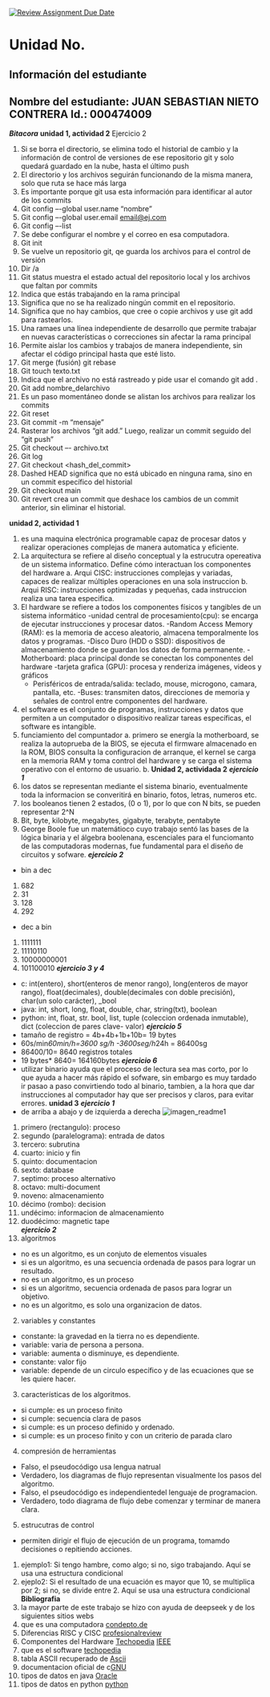 [![Review Assignment Due Date](https://classroom.github.com/assets/deadline-readme-button-22041afd0340ce965d47ae6ef1cefeee28c7c493a6346c4f15d667ab976d596c.svg)](https://classroom.github.com/a/keXHnCl3)
# Unidad No. 
## Información del estudiante  
Nombre del estudiante: JUAN SEBASTIAN NIETO CONTRERA
Id.: 000474009
---
***Bitacora***
**unidad 1, actividad 2**
Ejercicio 2 
1.	Si se borra el directorio, se elimina todo el historial de cambio y la información de control de versiones de ese repositorio git y solo quedará guardado en la nube, hasta el último push
2.	El directorio y los archivos seguirán funcionando de la misma manera, solo que ruta se hace más larga 
3.	Es importante porque git usa esta información para identificar al autor de los commits
4.	Git config –-global user.name “nombre”
5.	Git config –-global user.email email@ej.com
6.	Git config –-list  
7.	Se debe configurar el nombre y el correo en esa computadora.
8.	Git init 
9.	Se vuelve un repositorio git, qe guarda los archivos para el control de versión
10.	Dir /a 
11.	Git status muestra el estado actual del repositorio local y los archivos que faltan por commits  
12.	Indica que estás trabajando en la rama principal
13.	Significa que no se ha realizado ningún commit en el repositorio.
14.	Significa que no hay cambios, que cree o copie archivos y use git add para rastearlos.
15.	Una ramaes una línea independiente de desarrollo que permite trabajar en nuevas características o correcciones sin afectar la rama principal 
16.	Permite aislar los cambios y trabajos de manera independiente, sin afectar el código principal hasta que esté listo.
17.	Git merge (fusión) git rebase 
18.	Git touch texto.txt
19.	Indica que el archivo no está rastreado y pide usar el comando git add .
20.	Git add nombre_delarchivo
21.	Es un paso momentáneo donde se alistan los archivos para realizar los commits
22.	Git reset
23.	Git commit -m “mensaje” 
24.	 Rasterar los archivos “git add.” Luego, realizar un commit seguido del “git push”
25.	 Git checkout –- archivo.txt 
26.	Git log 
27.	Git checkout <hash_del_commit>
28.	Dashed HEAD significa que no está ubicado en ninguna rama, sino en un commit específico del historial
29.	Git checkout main 
30.	Git revert crea un commit que deshace los cambios de un commit anterior, sin eliminar el historial.

**unidad 2, actividad 1**
1. es una maquina electrónica programable capaz de procesar datos y 
realizar operaciones complejas de manera automatica y eficiente.
2. La arquitectura se refiere al diseño conceptual y la estrucutra opereativa de un sistema informatico. Define cómo interactuan los componentes del hardware
    a. Arqui CISC: instrucciones complejas y variadas, capaces de realizar múltiples operaciones en una sola instruccion 
    b. Arqui RISC: instrucciones optimizadas y pequeñas, cada instruccion realiza una tarea especifica.
3. El hardware se refiere a todos los componentes físicos y tangibles de un sistema informático
    -unidad central de procesamiento(cpu): se encarga de ejecutar instrucciones y procesar datos.
    -Random Access Memory (RAM): es la memoria de acceso aleatorio, almacena temporalmente los datos y programas. 
    -Disco Duro (HDD o SSD): dispositivos de almacenamiento donde se guardan los datos de forma permanente.
    -Motherboard: placa principal donde se conectan los componentes del hardware
    -tarjeta grafica (GPU): procesa y renderiza imágenes, videos y gráficos
    - Perisféricos de entrada/salida: teclado, mouse, microgono, camara, pantalla, etc.
    -Buses: transmiten datos, direcciones de memoria y señales de control entre componentes del hardware.
4. el software es el conjunto de programas, instrucciones y datos que permiten a un computador o dispositivo realizar tareas específicas, el software es intangible.
5. funciamiento del compuntador 
    a. primero se energía la motherboard, se realiza la autoprueba de la BIOS, se ejecuta el firmware almacenado en la ROM, BIOS consulta la configuracion de arranque, el kernel se carga en la memoria RAM y toma control del hardware y se carga el sistema operativo con el entorno de usuario.
    b. 
**Unidad 2, actividada 2**
***ejercicio 1***
1. los datos se representan mediante el sistema binario, eventualmente toda la informacion se converitirá en binario, fotos, letras, numeros etc.
2. los booleanos tienen 2 estados, (0 o 1), por lo que con N bits, se pueden representar 2^N
3. Bit, byte, kilobyte, megabytes, gigabyte, terabyte, pentabyte 
4. George Boole fue un matemátioco cuyo trabajo sentó las bases de la lógica binaria y el álgebra boolenana, escenciales para el funciomanto de las computadoras modernas, fue fundamental para el diseño de circuitos y sofware.
***ejercicio 2***
- bin a dec
1. 682 
2. 31 
3. 128
4. 292 
- dec a bin 
1. 1111111
2. 11110110
3. 10000000001
4. 101100010
***ejercicio 3 y 4***
- c: int(entero), short(enteros de menor rango), long(enteros de mayor rango), float(decimales), double(decimales con doble precisión), char(un solo carácter), _bool
- java: int, short, long, float, double, char, string(txt), boolean
- python: int, float, str. bool, list, tuple (coleccion ordenada inmutable), dict (coleccion de pares clave- valor) 
***ejercicio 5***
- tamaño de registro = 4b+4b+1b+10b= 19 bytes 
- 60s/min*60min/h=3600 sg/h
-3600seg/h*24h = 86400sg 
- 86400/10= 8640 registros totales 
- 19 bytes* 8640= 164160bytes
***ejercicio 6***
- utilizar binario ayuda que el proceso de lectura sea mas corto, por lo que ayuda a hacer más rápido el sofware, sin embargo es muy tardado ir pasao a paso convirtiendo todo al binario, tambien, a la hora que dar instrucciones al computador hay que ser precisos y claros, para evitar errores. 
**unidad 3**
***ejercicio 1*** 
- de arriba a abajo y de izquierda a derecha
![imagen_readme1](/retos/imagenes/readme1.png)
1. primero (rectangulo): proceso 
2. segundo (paralelograma): entrada de datos
3. tercero: subrutina 
4. cuarto: inicio y fin 
5. quinto: documentacion
6. sexto: database
7. septimo: proceso alternativo 
8. octavo: multi-document
9. noveno: almacenamiento
10. décimo (rombo): decision
11. undécimo: informacion de almacenamiento
12. duodécimo: magnetic tape  
***ejercicio 2***
1. algoritmos 
- no es un algoritmo, es un conjuto de elementos visuales
- si es un algoritmo, es una secuencia ordenada de pasos para lograr un resultado.
- no es un algoritmo, es un proceso
- si es un algoritmo, secuencia ordenada de pasos para lograr un objetivo.
- no es un algoritmo, es solo una organizacion de datos.
2. variables y constantes
- constante: la gravedad en la tierra no es dependiente.
- variable: varia de persona a persona.
- variable: aumenta o disminuye, es dependiente.
- constante: valor fijo 
- variable: depende de un circulo específico y de las ecuaciones que se les quiere hacer.
3. características de los algoritmos.
- si cumple: es un proceso finito 
- si cumple: secuencia clara de pasos 
- si cumple: es un proceso definido y ordenado.
- si cumple: es un proceso finito y con un criterio de parada claro 
4. compresión de herramientas
- Falso, el pseudocódigo usa lengua natrual
- Verdadero, los diagramas de flujo representan visualmente los pasos del algoritmo.
- Falso, el pseudocódigo es independientedel lenguaje de programacion.
- Verdadero, todo diagrama de flujo debe comenzar y terminar de manera clara. 
5. estrucutras de control
- permiten dirigir el flujo de ejecución de un programa, tomamdo decisiones o repitiendo acciones.
1. ejemplo1: Si tengo hambre, como algo; si no, sigo trabajando. Aquí se usa una estructura condicional
2. ejeplo2: Si el resultado de una ecuación es mayor que 10, se multiplica por 2; si no, se divide entre 2. Aquí se usa una estructura condicional 
**Bibliografia**
1. la mayor parte de este trabajo se hizo con ayuda de deepseek y de los siguientes sitios webs  
2. que es una computadora [condepto.de](https://concepto.de/computadora/)
3. Diferencias RISC y CISC [profesionalreview](https://www.profesionalreview.com/2021/07/18/risc-vs-cisc/)
4. Componentes del Hardware [Techopedia](https://www.techopedia.com/definition/2210/hardware) [IEEE](https://www.ieee.org/)
5. que es el software [techopedia](https://www.techopedia.com/definition/4356/software) 
6. tabla ASCII recuperado de [Ascii](https://www.asciitable.com/)
7. documentacion oficial de c[GNU](https://www.gnu.org/software/gnu-c-manual/)
8. tipos de datos en java [Oracle](https://docs.oracle.com/javase/tutorial/java/nutsandbolts/datatypes.html)
9. tipos de datos en python [python](https://docs.python.org/3/library/stdtypes.html)
